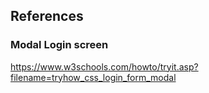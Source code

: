 ## References

### Modal Login screen
https://www.w3schools.com/howto/tryit.asp?filename=tryhow_css_login_form_modal
